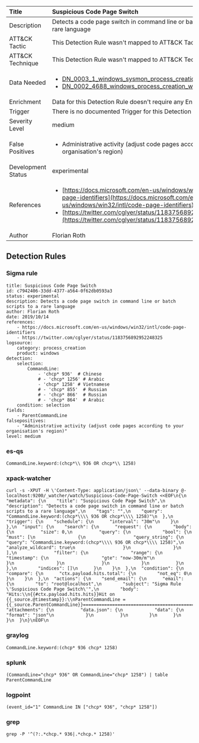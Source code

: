 | Title                | Suspicious Code Page Switch                                                                                                                                                 |
|:---------------------|:------------------------------------------------------------------------------------------------------------------------------------------------------------|
| Description          | Detects a code page switch in command line or batch scripts to a rare language                                                                                                                                           |
| ATT&amp;CK Tactic    |   This Detection Rule wasn't mapped to ATT&amp;CK Tactic yet  |
| ATT&amp;CK Technique |  This Detection Rule wasn't mapped to ATT&amp;CK Technique yet  |
| Data Needed          | <ul><li>[DN_0003_1_windows_sysmon_process_creation](../Data_Needed/DN_0003_1_windows_sysmon_process_creation.md)</li><li>[DN_0002_4688_windows_process_creation_with_commandline](../Data_Needed/DN_0002_4688_windows_process_creation_with_commandline.md)</li></ul>  |
| Enrichment           |  Data for this Detection Rule doesn't require any Enrichments.  |
| Trigger              |  There is no documented Trigger for this Detection Rule yet  |
| Severity Level       | medium |
| False Positives      | <ul><li>Administrative activity (adjust code pages according to your organisation's region)</li></ul>  |
| Development Status   | experimental |
| References           | <ul><li>[https://docs.microsoft.com/en-us/windows/win32/intl/code-page-identifiers](https://docs.microsoft.com/en-us/windows/win32/intl/code-page-identifiers)</li><li>[https://twitter.com/cglyer/status/1183756892952248325](https://twitter.com/cglyer/status/1183756892952248325)</li></ul>  |
| Author               | Florian Roth |


## Detection Rules

### Sigma rule

```
title: Suspicious Code Page Switch
id: c7942406-33dd-4377-a564-0f62db0593a3
status: experimental
description: Detects a code page switch in command line or batch scripts to a rare language
author: Florian Roth
date: 2019/10/14
references:
    - https://docs.microsoft.com/en-us/windows/win32/intl/code-page-identifiers
    - https://twitter.com/cglyer/status/1183756892952248325
logsource:
    category: process_creation
    product: windows
detection:
    selection:
        CommandLine: 
            - 'chcp* 936'  # Chinese
            # - 'chcp* 1256' # Arabic
            - 'chcp* 1258' # Vietnamese
            # - 'chcp* 855'  # Russian
            # - 'chcp* 866'  # Russian
            # - 'chcp* 864'  # Arabic
    condition: selection
fields:
    - ParentCommandLine
falsepositives:
    - "Administrative activity (adjust code pages according to your organisation's region)"
level: medium

```





### es-qs
    
```
CommandLine.keyword:(chcp*\\ 936 OR chcp*\\ 1258)
```


### xpack-watcher
    
```
curl -s -XPUT -H \'Content-Type: application/json\' --data-binary @- localhost:9200/_watcher/watch/Suspicious-Code-Page-Switch <<EOF\n{\n  "metadata": {\n    "title": "Suspicious Code Page Switch",\n    "description": "Detects a code page switch in command line or batch scripts to a rare language",\n    "tags": "",\n    "query": "CommandLine.keyword:(chcp*\\\\ 936 OR chcp*\\\\ 1258)"\n  },\n  "trigger": {\n    "schedule": {\n      "interval": "30m"\n    }\n  },\n  "input": {\n    "search": {\n      "request": {\n        "body": {\n          "size": 0,\n          "query": {\n            "bool": {\n              "must": [\n                {\n                  "query_string": {\n                    "query": "CommandLine.keyword:(chcp*\\\\ 936 OR chcp*\\\\ 1258)",\n                    "analyze_wildcard": true\n                  }\n                }\n              ],\n              "filter": {\n                "range": {\n                  "timestamp": {\n                    "gte": "now-30m/m"\n                  }\n                }\n              }\n            }\n          }\n        },\n        "indices": []\n      }\n    }\n  },\n  "condition": {\n    "compare": {\n      "ctx.payload.hits.total": {\n        "not_eq": 0\n      }\n    }\n  },\n  "actions": {\n    "send_email": {\n      "email": {\n        "to": "root@localhost",\n        "subject": "Sigma Rule \'Suspicious Code Page Switch\'",\n        "body": "Hits:\\n{{#ctx.payload.hits.hits}}Hit on {{_source.@timestamp}}:\\nParentCommandLine = {{_source.ParentCommandLine}}================================================================================\\n{{/ctx.payload.hits.hits}}",\n        "attachments": {\n          "data.json": {\n            "data": {\n              "format": "json"\n            }\n          }\n        }\n      }\n    }\n  }\n}\nEOF\n
```


### graylog
    
```
CommandLine.keyword:(chcp* 936 chcp* 1258)
```


### splunk
    
```
(CommandLine="chcp* 936" OR CommandLine="chcp* 1258") | table ParentCommandLine
```


### logpoint
    
```
(event_id="1" CommandLine IN ["chcp* 936", "chcp* 1258"])
```


### grep
    
```
grep -P '^(?:.*chcp.* 936|.*chcp.* 1258)'
```



